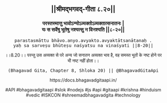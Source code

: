 <center><h2>||श्रीमद्‍भगवद्‍-गीता ८.२०||</h2>
<h3>परस्तस्मात्तु भावोऽन्योऽव्यक्तोऽव्यक्तात्सनातनः |<br/>यः स सर्वेषु भूतेषु नश्यत्सु न विनश्यति ||८-२०||</h3>
<pre>parastasmāttu bhāvo.anyo.avyakto.avyaktātsanātanaḥ .<br/>yaḥ sa sarveṣu bhūteṣu naśyatsu na vinaśyati ||8-20||</pre>
<p>।।8.20।। परन्तु उस अव्यक्त से परे अन्य जो सनातन अव्यक्त भाव है, वह समस्त भूतों के नष्ट होने पर भी नष्ट नहीं होता।।</p>
<pre>(Bhagavad Gita, Chapter 8, Shloka 20) || @BhagavadGitaApi</pre><p>https://docs.bhagavadgitaapi.in/</p><p>#API #bhagavadgitaapi #slok #nodejs #js #api #gitaapi #krishna #hinduism #vedic #ISKCON #shreemadbhagavadgita #technology</p></center>